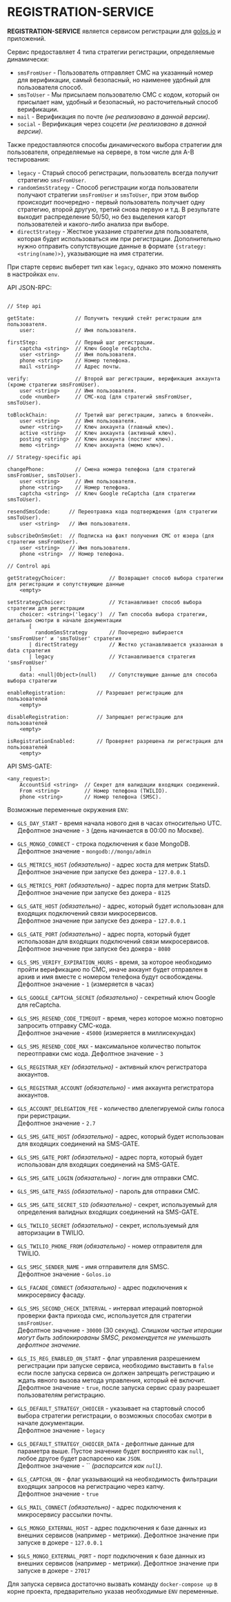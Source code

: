 # REGISTRATION-SERVICE

**REGISTRATION-SERVICE** является сервисом регистрации для [golos.io](https://golos.io) и приложений.

Сервис предоставляет 4 типа стратегии регистрации, определяемые динамически:
 
 - `smsFromUser` - Пользователь отправляет СМС на указанный номер для верификации, самый безопасный, но наименее удобный для пользователя способ.
 - `smsToUser` - Мы присылаем пользователю СМС с кодом, который он присылает нам, удобный и безопасный, но расточительный способ верификации.
 - `mail` - Верификация по почте *(не реализовано в данной версии)*.
 - `social` - Верификация через соцсети *(не реализовано в данной версии)*.

Также предоставляются способы динамического выбора стратегии для пользователя, определяемые на сервере, в том числе для A-B тестирования:
 - `legacy` - Старый способ регистрации, пользователь всегда получит стратегию `smsFromUser`.
 - `randomSmsStrategy` - Способ регистрации когда пользователи получают стратегии `smsFromUser` и `smsToUser`,
 при этом выбор происходит поочередно - первый пользователь получает одну стратегию, второй другую, третий снова первую и т.д.
 В результате выходит распределение 50/50, но без выделения кагорт пользователей и какого-либо анализа при выборе.
 - `directStrategy` - Жесткое указание стратегии для пользователя, которая будет использоваться им при регистрации.
 Дополнительно нужно отправить сопутствующие данные в формате `{strategy: <string(name)>}`, указывающие на имя стратегии.
 
При старте сервис выберет тип как `legacy`, однако это можно поменять в настройках `env`.  
 
API JSON-RPC:

 ```
 
 // Step api
 
 getState:             // Получить текущий стейт регистрации для пользователя.
     user:             // Имя пользователя.
 
 firstStep:            // Первый шаг регистрации.
     captcha <string>  // Ключ Google reCaptcha.
     user <string>     // Имя пользователя.
     phone <string>    // Номер телефона.
     mail <string>     // Адрес почты.
     
 verify:               // Второй шаг регистрации, верификация аккаунта (кроме стратегии smsFromUser).
     user <string>     // Имя пользователя.
     code <number>     // СМС-код (для стратегий smsFromUser, smsToUser).
     
 toBlockChain:         // Третий шаг регистрации, запись в блокчейн.
     user <string>     // Имя пользователя.
     owner <string>    // Ключ аккаунта (главный ключ).
     active <string>   // Ключ аккаунта (активный ключ).
     posting <string>  // Ключ аккаунта (постинг ключ).
     memo <string>     // Ключ аккаунта (мемо ключ).
     
 // Strategy-specific api    
     
 changePhone:          // Смена номера телефона (для стратегий smsFromUser, smsToUser).
     user <string>     // Имя пользователя.
     phone <string>    // Номер телефона.
     captcha <string>  // Ключ Google reCaptcha (для стратегии smsToUser).
     
 resendSmsCode:      // Переотравка кода подтверждения (для стратегии smsToUser).
     user <string>   // Имя пользователя.
     
 subscribeOnSmsGet:  // Подписка на факт получения СМС от юзера (для стратегии smsFromUser).
     user <string>   // Имя пользователя.
     phone <string>  // Номер телефона. 
     
 // Control api    
 
 getStrategyChoicer:              // Возвращает способ выбора стратегии для регистрации и сопутствующие данные
     <empty>
     
 setStrategyChoicer:              // Устанавливает способ выбора стратегии для регистрации
     choicer: <string>('legacy')  // Тип способа выбора стратегии, детально смотри в начале документации          
        [
          randomSmsStrategy       // Поочередно выбирается 'smsFromUser' и 'smsToUser' стратегия
        | directStrategy          // Жестко устанавливается указанная в data стратегия
        | legacy                  // Устанавливается стратегия 'smsFromUser'
        ]   
     data: <null|Object>(null)    // Сопутствующие данные для способа выбора стратегии
 
 enableRegistration:          // Разрешает регистрацию для пользователей
     <empty>
 
 disableRegistration:         // Запрещает регистрацию для пользователей
     <empty>
 
 isRegistrationEnabled:       // Проверяет разрешена ли регистрация для пользователей
     <empty>    
 ```

API SMS-GATE:

 ```
 <any_request>:
     AccountSid <string>  // Секрет для валидации входящих соединений.
     From <string>        // Номер телефона (TWILIO).
     phone <string>       // Номер телефона (SMSC). 
 ```

Возможные переменные окружения `ENV`:

  - `GLS_DAY_START` - время начала нового дня в часах относительно UTC.  
   Дефолтное значение - `3` (день начинается в 00:00 по Москве).
  
  - `GLS_MONGO_CONNECT` - строка подключения к базе MongoDB.  
   Дефолтное значение - `mongodb://mongo/admin`
  
  - `GLS_METRICS_HOST` *(обязательно)* - адрес хоста для метрик StatsD.   
   Дефолтное значение при запуске без докера - `127.0.0.1`
  
  - `GLS_METRICS_PORT` *(обязательно)* - адрес порта для метрик StatsD.  
   Дефолтное значение при запуске без докера - `8125`
  
  - `GLS_GATE_HOST` *(обязательно)* - адрес, который будет использован для входящих подключений связи микросервисов.  
   Дефолтное значение при запуске без докера - `127.0.0.1`
  
  - `GLS_GATE_PORT` *(обязательно)* - адрес порта, который будет использован для входящих подключений связи микросервисов.  
   Дефолтное значение при запуске без докера - `8080`
  
  - `GLS_SMS_VERIFY_EXPIRATION_HOURS` - время, за которое необходимо пройти верификацию по СМС, иначе аккаунт будет отправлен в архив и имя вместе с номером телефона будут освобождены.   
   Дефолтное значение - `1` (измеряется в часах)
  
  - `GLS_GOOGLE_CAPTCHA_SECRET` *(обязательно)* - секретный ключ Google для reCaptcha.
  
  - `GLS_SMS_RESEND_CODE_TIMEOUT` - время, через которое можно повторно запросить отправку СМС-кода.  
   Дефолтное значение - `45000` (измеряется в миллисекундах)
   
  - `GLS_SMS_RESEND_CODE_MAX` - максимальное количество попыток переотправки смс кода.
   Дефолтное значение - `3`
  
  - `GLS_REGISTRAR_KEY` *(обязательно)* - активный ключ регистратора аккаунтов.
  
  - `GLS_REGISTRAR_ACCOUNT` *(обязательно)* - имя аккаунта регистратора аккаунтов.
  
  - `GLS_ACCOUNT_DELEGATION_FEE` - количество длелегируемой силы голоса при реристрации.  
   Дефолтное значение - `2.7`
  
  - `GLS_SMS_GATE_HOST` *(обязательно)* - адрес, который будет использован для входящих соединений на SMS-GATE.
  
  - `GLS_SMS_GATE_PORT` *(обязательно)* - адрес порта, который будет использован для входящих соединений на SMS-GATE.
  
  - `GLS_SMS_GATE_LOGIN` *(обязательно)* - логин для отправки СМС.
  
  - `GLS_SMS_GATE_PASS` *(обязательно)* - пароль для отправки СМС.
                                                                                                                              
  - `GLS_SMS_GATE_SECRET_SID` *(обязательно)* - секрет, используемый для определения валидных входящих соединений на SMS-GATE.
  
  - `GLS_TWILIO_SECRET` *(обязательно)* - секрет, используемый для авторизации в TWILIO.
  
  - `GLS_TWILIO_PHONE_FROM` *(обязательно)* - номер отправителя для TWILIO.
  
  - `GLS_SMSC_SENDER_NAME` - имя отправителя для SMSC.  
   Дефолтное значение - `Golos.io`
   
  - `GLS_FACADE_CONNECT` *(обязательно)* - адрес подключения к микросервису фасаду.
  
  - `GLS_SMS_SECOND_CHECK_INTERVAL` - интервал итераций повторной проверки факта прихода смс, используется для стратегии `smsFromUser`.  
   Дефолтное значение - `30000` (30 секунд). *Слишком частые итерации могут быть заблокированы SMSC, рекомендуется не уменьшать дефолтное значение.*
   
  - `GLS_IS_REG_ENABLED_ON_START` - флаг управления разрешением регистрации при запуске сервиса, необходимо выставить в `false` если после запуска сервиса он должен запрещать регистрацию и ждать явного вызова метода управления, который её включит.  
    Дефолтное значение - `true`, после запуска сервис сразу разрешает пользователям регистрацию.
    
  - `GLS_DEFAULT_STRATEGY_CHOICER` - указывает на стартовый способ выбора стратегии регистрации, о возможных способах смотри в начале документации.  
    Дефолтное значение - `legacy` 
    
  - `GLS_DEFAULT_STRATEGY_CHOICER_DATA` - дефолтные данные для параметра выше. Пустое значение будет воспринято как `null`, любое другое будет распарсено как `JSON`.  
    Дефолтное значение - `` *(распарсится как `null`)*.
    
  - `GLS_CAPTCHA_ON` - флаг указывающий на необходимость фильтрации входящих запросов на регистрацию через капчу.  
    Дефолтное значение - `true`   
    
  - `GLS_MAIL_CONNECT` *(обязательно)* - адрес подключения к микросервису рассылки почты.
  
  - `GLS_MONGO_EXTERNAL_HOST` - адрес подключения к базе данных из внешних сервисов (например - метрики).
   Дефолтное значение при запуске в докере - `127.0.0.1`
   
  - `$GLS_MONGO_EXTERNAL_PORT` - порт подключения к базе данных из внешних сервисов (например - метрики).
   Дефолтное значение при запуске в докере - `27017` 
 
Для запуска сервиса достаточно вызвать команду `docker-compose up` в корне проекта, предварительно указав
необходимые `ENV` переменные. 
